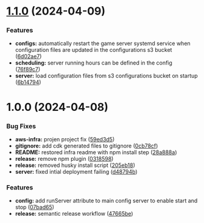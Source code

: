 # [1.1.0](https://github.com/Spaideri/steamcmd-aws-dedicated-server/compare/v1.0.0...v1.1.0) (2024-04-09)


### Features

* **configs:** automatically restart the game server systemd service when configuration files are updated in the configurations s3 bucket ([6d02ae7](https://github.com/Spaideri/steamcmd-aws-dedicated-server/commit/6d02ae7744a7949b03d8ab397e27c71d030d50dd))
* **scheduling:** server running hours can be defined in the config ([76f89c7](https://github.com/Spaideri/steamcmd-aws-dedicated-server/commit/76f89c79407db383e99dc651ece899ae55b128fe))
* **server:** load configuration files from s3 configurations bucket on startup ([6b14794](https://github.com/Spaideri/steamcmd-aws-dedicated-server/commit/6b1479445c3c55e22540033b46f7c359a970133b))

# 1.0.0 (2024-04-08)


### Bug Fixes

* **aws-infra:** projen project fix ([59ed3d5](https://github.com/Spaideri/steamcmd-aws-dedicated-server/commit/59ed3d57d9217bb0de67c41a93cd0627cca88be9))
* **gitignore:** add cdk generated files to gitignore ([0cb78cf](https://github.com/Spaideri/steamcmd-aws-dedicated-server/commit/0cb78cfe768260b03e25ec2edb316e05fe4743f8))
* **README:** restored infra readme with npm install step ([28a888a](https://github.com/Spaideri/steamcmd-aws-dedicated-server/commit/28a888a20f113a131d4f5158fd4a1070d3bf9d3c))
* **release:** remove npm plugin ([0318598](https://github.com/Spaideri/steamcmd-aws-dedicated-server/commit/031859804a86ccdd34bd013a804722fcf0373a7a))
* **release:** removed husky install script ([205eb18](https://github.com/Spaideri/steamcmd-aws-dedicated-server/commit/205eb187bf825d9ee7c90112262b8b319408de7a))
* **server:** fixed intial deployment failing ([d48794b](https://github.com/Spaideri/steamcmd-aws-dedicated-server/commit/d48794b5f1c40392363485b328b81205ddbccee0))


### Features

* **config:** add runServer attribute to main config server to enable start and stop ([07bad65](https://github.com/Spaideri/steamcmd-aws-dedicated-server/commit/07bad659db249562660eb9a4fe28ae72eee20141))
* **release:** semantic release workflow ([47665be](https://github.com/Spaideri/steamcmd-aws-dedicated-server/commit/47665bee1a13846578d1ca694378e68bfcb572a9))
